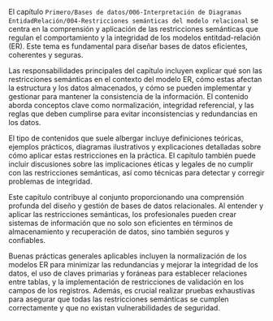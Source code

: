 El capítulo `Primero/Bases de datos/006-Interpretación de Diagramas EntidadRelación/004-Restricciones semánticas del modelo relacional` se centra en la comprensión y aplicación de las restricciones semánticas que regulan el comportamiento y la integridad de los modelos entitdad-relación (ER). Este tema es fundamental para diseñar bases de datos eficientes, coherentes y seguras.

Las responsabilidades principales del capítulo incluyen explicar qué son las restricciones semánticas en el contexto del modelo ER, cómo estas afectan la estructura y los datos almacenados, y cómo se pueden implementar y gestionar para mantener la consistencia de la información. El contenido aborda conceptos clave como normalización, integridad referencial, y las reglas que deben cumplirse para evitar inconsistencias y redundancias en los datos.

El tipo de contenidos que suele albergar incluye definiciones teóricas, ejemplos prácticos, diagramas ilustrativos y explicaciones detalladas sobre cómo aplicar estas restricciones en la práctica. El capítulo también puede incluir discusiones sobre las implicaciones éticas y legales de no cumplir con las restricciones semánticas, así como técnicas para detectar y corregir problemas de integridad.

Este capítulo contribuye al conjunto proporcionando una comprensión profunda del diseño y gestión de bases de datos relacionales. Al entender y aplicar las restricciones semánticas, los profesionales pueden crear sistemas de información que no solo son eficientes en términos de almacenamiento y recuperación de datos, sino también seguros y confiables.

Buenas prácticas generales aplicables incluyen la normalización de los modelos ER para minimizar las redundancias y mejorar la integridad de los datos, el uso de claves primarias y foráneas para establecer relaciones entre tablas, y la implementación de restricciones de validación en los campos de los registros. Además, es crucial realizar pruebas exhaustivas para asegurar que todas las restricciones semánticas se cumplen correctamente y que no existan vulnerabilidades de seguridad.
